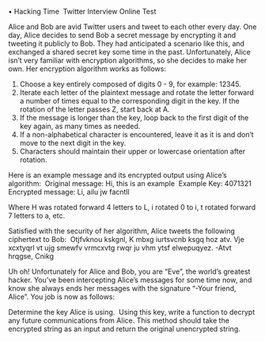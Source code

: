 •	Hacking Time 
Twitter Interview Online Test 

Alice and Bob are avid Twitter users and tweet to each other every day. One day, Alice decides to send Bob a secret message by encrypting it and tweeting it publicly to Bob. They had anticipated a scenario like this, and exchanged a shared secret key some time in the past. Unfortunately, Alice isn’t very familiar with encryption algorithms, so she decides to make her own. Her encryption algorithm works as follows: 
1. Choose a key entirely composed of digits 0 - 9, for example: 12345. 
2. Iterate each letter of the plaintext message and rotate the letter forward a number of times equal to the corresponding digit in the key. If the rotation of the letter passes Z, start back at A. 
3. If the message is longer than the key, loop back to the first digit of the key again, as many times as needed. 
4. If a non-alphabetical character is encountered, leave it as it is and don’t move to the next digit in the key. 
5. Characters should maintain their upper or lowercase orientation after rotation. 

Here is an example message and its encrypted output using Alice’s algorithm: 
Original message: Hi, this is an example 
Example Key: 4071321 
Encrypted message: Li, ailu jw facntll 

Where H was rotated forward 4 letters to L, i rotated 0 to i, t rotated forward 7 letters to a, etc. 

Satisfied with the security of her algorithm, Alice tweets the following ciphertext to Bob: 
Otjfvknou kskgnl, K mbxg iurtsvcnb ksgq hoz atv. Vje xcxtyqrl vt ujg smewfv vrmcxvtg rwqr ju vhm ytsf elwepuqyez. -Atvt hrqgse, Cnikg 

Uh oh! Unfortunately for Alice and Bob, you are “Eve”, the world’s greatest hacker. You’ve been intercepting Alice’s messages for some time now, and know she always ends her messages with the signature “-Your friend, Alice”. You job is now as follows: 

Determine the key Alice is using. 
Using this key, write a function to decrypt any future communications from Alice. This method should take the encrypted string as an input and return the original unencrypted string.
